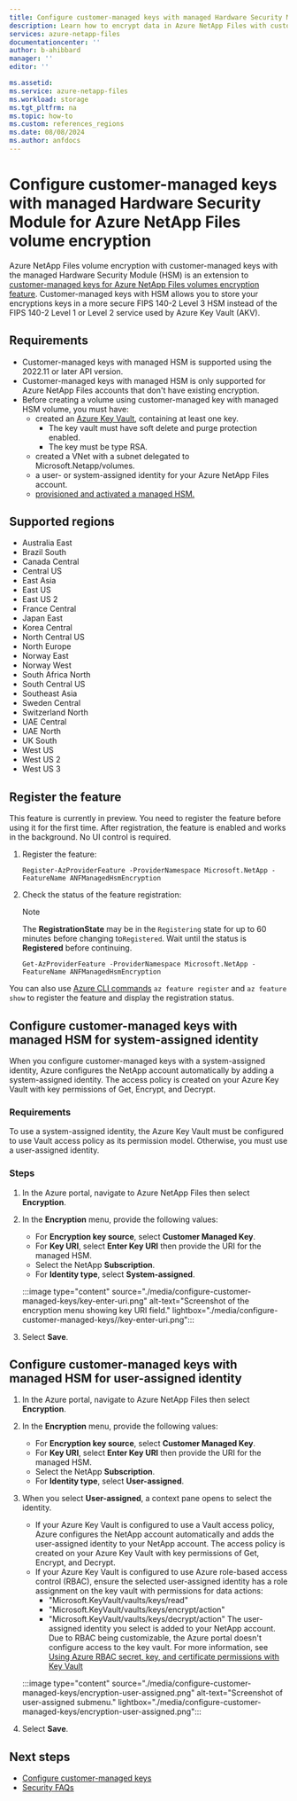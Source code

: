 ```yaml
---
title: Configure customer-managed keys with managed Hardware Security Module for Azure NetApp Files volume encryption 
description: Learn how to encrypt data in Azure NetApp Files with customer-managed keys using the Hardware Security Module
services: azure-netapp-files
documentationcenter: ''
author: b-ahibbard
manager: ''
editor: ''

ms.assetid:
ms.service: azure-netapp-files
ms.workload: storage
ms.tgt_pltfrm: na
ms.topic: how-to
ms.custom: references_regions
ms.date: 08/08/2024
ms.author: anfdocs
---
```

# Configure customer-managed keys with managed Hardware Security Module for Azure NetApp Files volume encryption 

Azure NetApp Files volume encryption with customer-managed keys with the managed Hardware Security Module (HSM) is an extension to [customer-managed keys for Azure NetApp Files volumes encryption feature](configure-customer-managed-keys.md). Customer-managed keys with HSM allows you to store your encryptions keys in a more secure FIPS 140-2 Level 3 HSM instead of the FIPS 140-2 Level 1 or Level 2 service used by Azure Key Vault (AKV).

## Requirements 

* Customer-managed keys with managed HSM is supported using the 2022.11 or later API version.
* Customer-managed keys with managed HSM is only supported for Azure NetApp Files accounts that don't have existing encryption. 
* Before creating a volume using customer-managed key with managed HSM volume, you must have: 
    * created an [Azure Key Vault](../key-vault/general/overview.md), containing at least one key.
        * The key vault must have soft delete and purge protection enabled.
        * The key must be type RSA.
    * created a VNet with a subnet delegated to Microsoft.Netapp/volumes.
    * a user- or system-assigned identity for your Azure NetApp Files account. 
    * [provisioned and activated a managed HSM.](../key-vault/managed-hsm/quick-create-cli.md)

## Supported regions

* Australia East
* Brazil South
* Canada Central
* Central US
* East Asia
* East US
* East US 2
* France Central
* Japan East
* Korea Central
* North Central US
* North Europe
* Norway East
* Norway West
* South Africa North
* South Central US
* Southeast Asia
* Sweden Central
* Switzerland North
* UAE Central
* UAE North
* UK South
* West US
* West US 2
* West US 3

## Register the feature

This feature is currently in preview. You need to register the feature before using it for the first time. After registration, the feature is enabled and works in the background. No UI control is required. 

1. Register the feature: 

    ```azurepowershell-interactive
    Register-AzProviderFeature -ProviderNamespace Microsoft.NetApp -FeatureName ANFManagedHsmEncryption
    ```

2. Check the status of the feature registration: 

    > [!NOTE]
    > The **RegistrationState** may be in the `Registering` state for up to 60 minutes before changing to`Registered`. Wait until the status is **Registered** before continuing.

    ```azurepowershell-interactive
    Get-AzProviderFeature -ProviderNamespace Microsoft.NetApp -FeatureName ANFManagedHsmEncryption
    ```
You can also use [Azure CLI commands](/cli/azure/feature) `az feature register` and `az feature show` to register the feature and display the registration status. 


<!-- 

## Create a customer-managed key with managed HSM account volume

1. Grant yourself permission to create keys in HSM. 

    ```azurecli
    az keyvault role assignment create --hsm-name <hsm name> --role 'Managed HSM Crypto User' --assignee <user principal name> --scope /keys
    ```

1. Create the HSM key. Azure NetApp Files supports key lengths of 2048 or greater. 

    ```azurecli
    az keyvault key create --hsm-name <hsm name> --name <key name> --ops encrypt decrypt --kty RSA-HSM --size 4096
    ```

1. Create a new subnet in the Azure NetApp Files account’s VNet.
    ```azurecli
    az network vnet subnet create --vnet-name <vnet name> -g <resource group name> --name <subnet name> --address-prefixes <address prefix>
    ```
    
1. Create a new private endpoint.
    ```azurecli
    az network private-endpoint create --name <private endpoint name> -g <resource group name> 
    --location <location> --vnet-name <vnet name> --subnet <subnet’s name> --private-connection-resource-id <hsm resource id> --group-id 'managedhsm' --connection-name <private link name>
    ```

1. Authorize the HSM permissions on your Azure NetApp Files account. The role must be authorized to read, encrypt, and decrypt keys. You can use a predefined role or a custom role.  
    ```azurecli
    az keyvault role assignment create --hsm-name <hsm name> --role 'Managed HSM Crypto User' --assignee <user principal name> --scope /keys
    ```

1. Update the Azure NetApp Files account with the HSM key information.
    * If if the account authorization is managed with a user-assigned identity: 
    ```azurecli
    az netappfiles account update --name <Azure NetApp Files account name> -g <resource_group name> --user-assigned-identity <managed identity resource id> --key-source Microsoft.Keyvault --key-vault-resource-id <hsm resource id> --key-vault-uri <hsm uri> --key-name <key name>
    ```
    * If if the account authorization is managed with a system-assigned identity: 
    ```azurecli
    az rest -m patch -u https://management.azure.com/<account-resource-id>?apiversion=
    2022-11-01 -b 
    "{'properties': {
        'encryption': {
            'keySource': 'Microsoft.KeyVault',
            'keyVaultProperties': {
                'keyVaultUri': '<HSM URI>',
                'keyName': '<key name>',
                'keyVaultResourceId': '<HSM resource ID>'
            }
        }
    }"
    ```
-->

## Configure customer-managed keys with managed HSM for system-assigned identity

When you configure customer-managed keys with a system-assigned identity, Azure configures the NetApp account automatically by adding a system-assigned identity. The access policy is created on your Azure Key Vault with key permissions of Get, Encrypt, and Decrypt.

### Requirements

To use a system-assigned identity, the Azure Key Vault must be configured to use Vault access policy as its permission model. Otherwise, you must use a user-assigned identity. 

### Steps

1. In the Azure portal, navigate to Azure NetApp Files then select **Encryption**.
1. In the **Encryption** menu, provide the following values:
    * For **Encryption key source**, select **Customer Managed Key**.
    * For **Key URI**, select **Enter Key URI** then provide the URI for the managed HSM.
    * Select the NetApp **Subscription**.
    * For **Identity type**, select **System-assigned**.

    :::image type="content" source="./media/configure-customer-managed-keys/key-enter-uri.png" alt-text="Screenshot of the encryption menu showing key URI field." lightbox="./media/configure-customer-managed-keys//key-enter-uri.png":::

1. Select **Save**.

## Configure customer-managed keys with managed HSM for user-assigned identity

1. In the Azure portal, navigate to Azure NetApp Files then select **Encryption**.
1. In the **Encryption** menu, provide the following values:
    * For **Encryption key source**, select **Customer Managed Key**.
    * For **Key URI**, select **Enter Key URI** then provide the URI for the managed HSM.
    * Select the NetApp **Subscription**.
    * For **Identity type**, select **User-assigned**.
1. When you select **User-assigned**, a context pane opens to select the identity. 
    * If your Azure Key Vault is configured to use a Vault access policy, Azure configures the NetApp account automatically and adds the user-assigned identity to your NetApp account. The access policy is created on your Azure Key Vault with key permissions of Get, Encrypt, and Decrypt.
    * If your Azure Key Vault is configured to use Azure role-based access control (RBAC), ensure the selected user-assigned identity has a role assignment on the key vault with permissions for data actions:
        * "Microsoft.KeyVault/vaults/keys/read"
        * "Microsoft.KeyVault/vaults/keys/encrypt/action"
        * "Microsoft.KeyVault/vaults/keys/decrypt/action"
    The user-assigned identity you select is added to your NetApp account. Due to RBAC being customizable, the Azure portal doesn't configure access to the key vault. For more information, see [Using Azure RBAC secret, key, and certificate permissions with Key Vault](../key-vault/general/rbac-guide.md#using-azure-rbac-secret-key-and-certificate-permissions-with-key-vault)

    :::image type="content" source="./media/configure-customer-managed-keys/encryption-user-assigned.png" alt-text="Screenshot of user-assigned submenu." lightbox="./media/configure-customer-managed-keys/encryption-user-assigned.png":::

1. Select **Save**.

## Next steps

* [Configure customer-managed keys](configure-customer-managed-keys.md)
* [Security FAQs](faq-security.md)